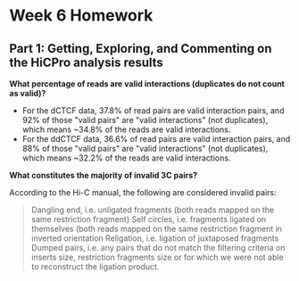 # Week 6 Homework

## Part 1: Getting, Exploring, and Commenting on the HiCPro analysis results

**What percentage of reads are valid interactions (duplicates do not count as valid)?**

* For the dCTCF data, 37.8% of read pairs are valid interaction pairs, and 92% of those "valid pairs" are "valid interactions" (not duplicates), which means ~34.8% of the reads are valid interactions.
* For the ddCTCF data, 36.6% of read pairs are valid interaction pairs, and 88% of those "valid pairs" are "valid interactions" (not duplicates), which means ~32.2% of the reads are valid interactions.

**What constitutes the majority of invalid 3C pairs?**

According to the Hi-C manual, the following are considered invalid pairs:

> Dangling end, i.e. unligated fragments (both reads mapped on the same restriction fragment)
> Self circles, i.e. fragments ligated on themselves (both reads mapped on the same restriction fragment in inverted orientation
> Religation, i.e. ligation of juxtaposed fragments
> Dumped pairs, i.e. any pairs that do not match the filtering criteria on inserts size, restriction fragments size or for which we were not able to reconstruct the ligation product.